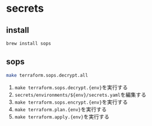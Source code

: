 # secrets

## install
```sh
brew install sops
```

## sops
```sh
make terraform.sops.decrypt.all
```

1. `make terraform.sops.decrypt.{env}`を実行する
2. `secrets/environments/${env}/secrets.yaml`を編集する
3. `make terraform.sops.encrypt.{env}`を実行する
4. `make terraform.plan.{env}`を実行する
5. `make terraform.apply.{env}`を実行する
